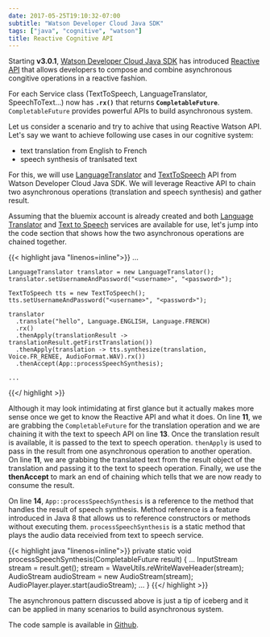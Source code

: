 ```yaml
---
date: 2017-05-25T19:10:32-07:00
subtitle: "Watson Developer Cloud Java SDK"
tags: ["java", "cognitive", "watson"]
title: Reactive Cognitive API
---
```


Starting <strong>v3.0.1</strong>, <a href="https://github.com/watson-developer-cloud/java-sdk" target="_blank">Watson Developer Cloud Java SDK</a> has introduced <a href="https://github.com/watson-developer-cloud/java-sdk#introduce-reactive-api-call-for-v301" target="_blank">Reactive API</a> that allows developers to compose and combine asynchronous congitive operations in a reactive fashion.

<!--more-->

For each Service class (TextToSpeech, LanguageTranslator, SpeechToText...) now has <strong>``.rx()``</strong> that returns <strong>``CompletableFuture``</strong>. ``CompletableFuture`` provides powerful APIs to build asynchronous system.

Let us consider a scenario and try to achive that using Reactive Watson API. Let's say we want to achieve following use cases in our cognitive system:

- text translation from English to French
- speech synthesis of tranlsated text

For this, we will use <a href="https://github.com/watson-developer-cloud/java-sdk/tree/develop/language-translator">LanguageTranslator</a> and <a href="https://github.com/watson-developer-cloud/java-sdk/blob/develop/text-to-speech">TextToSpeech</a> API from Watson Developer Cloud Java SDK. We will leverage Reactive API to chain two asynchronous operations (translation and speech synthesis) and gather result.

Assuming that the bluemix account is already created and both <a href="https://console.ng.bluemix.net/catalog/services/language-translator">Language Translator</a> and <a href="https://console.ng.bluemix.net/catalog/services/text-to-speech">Text to Speech</a> services are available for use, let's jump into the code section that shows how the two asynchronous operations are chained together.

{{< highlight java "linenos=inline">}}
    ...

    LanguageTranslator translator = new LanguageTranslator();
    translator.setUsernameAndPassword("<username>", "<password>");

    TextToSpeech tts = new TextToSpeech();
    tts.setUsernameAndPassword("<username>", "<password>");

    translator
      .translate("hello", Language.ENGLISH, Language.FRENCH)
      .rx()
      .thenApply(translationResult -> translationResult.getFirstTranslation())
      .thenApply(translation -> tts.synthesize(translation, Voice.FR_RENEE, AudioFormat.WAV).rx())
      .thenAccept(App::processSpeechSynthesis);

    ...
{{</ highlight >}}

Although it may look intimidating at first glance but it actually makes more sense once we get to know the Reactive API and what it does. On line **11**, we are grabbing the ``CompletableFuture`` for the translation operation and we are chaining it with the text to speech API on line **13**. Once the translation result is available, it is passed to the text to speech operation. ``thenApply`` is used to pass in the result from one asynchronous operation to another operation. On line **11**, we are grabbing the translated text from the result object of the translation and passing it to the text to speech operation. Finally, we use the **thenAccept** to mark an end of chaining which tells that we are now ready to consume the result.

On line **14**, ``App::processSpeechSynthesis`` is a reference to the method that handles the result of speech synthesis. Method reference is a feature introduced in Java 8 that allows us to reference constructors or methods without executing them. ``processSpeechSynthesis`` is a static method that plays the audio data receivied from text to speech service.


{{< highlight java "linenos=inline">}}
    private static void processSpeechSynthesis(CompletableFuture<InputStream> result) {
        ...
        InputStream stream = result.get();
        stream = WaveUtils.reWriteWaveHeader(stream);
        AudioStream audioStream = new AudioStream(stream);
        AudioPlayer.player.start(audioStream);
        ...
    }
{{</ highlight >}}

The asynchronous pattern discussed above is just a tip of iceberg and it can be applied in many scenarios to build asynchronous system.

The code sample is available in <a href="https://github.com/pkhanal/watson-reactive-translation-tts" target="_blank">Github</a>.
